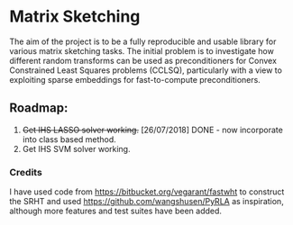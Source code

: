 # Matrix Sketching

The aim of the project is to be a fully reproducible and usable library for various matrix sketching tasks.
The initial problem is to investigate how different random transforms can be used as preconditioners for Convex Constrained Least Squares problems (CCLSQ), particularly with a view to exploiting sparse embeddings for fast-to-compute preconditioners.


## Roadmap:
1. ~~Get IHS LASSO solver working.~~ [26/07/2018] DONE - now incorporate into class based method.
2. Get IHS SVM solver working.

### Credits
I have used code from https://bitbucket.org/vegarant/fastwht to construct the SRHT and used https://github.com/wangshusen/PyRLA as inspiration, although more features and test suites have been added.